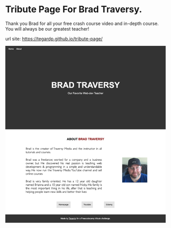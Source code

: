 # Tribute Page For Brad Traversy.

Thank you Brad for all your free crash course video and in-depth course. You will always be our greatest teacher!

url site: https://tegardp.github.io/tribute-page/

![alt text](screenshot-page.png "Brad Traversy")
